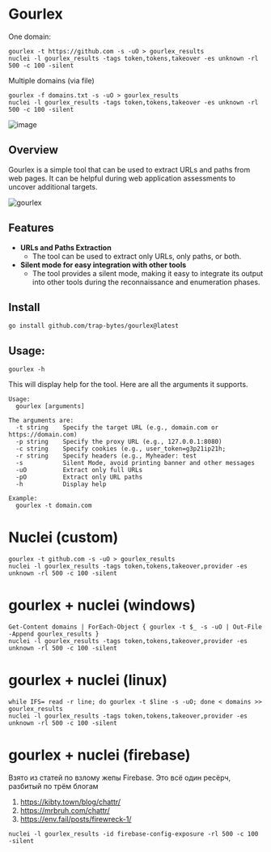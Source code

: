 # Gourlex

One domain:
```
gourlex -t https://github.com -s -uO > gourlex_results
nuclei -l gourlex_results -tags token,tokens,takeover -es unknown -rl 500 -c 100 -silent
```
Multiple domains (via file)
```
gourlex -f domains.txt -s -uO > gourlex_results
nuclei -l gourlex_results -tags token,tokens,takeover -es unknown -rl 500 -c 100 -silent
```
![image](https://github.com/reewardius/gourlex/assets/68978608/e4123163-368c-498b-b0c6-00ec999da068)

## Overview

Gourlex is a simple tool that can be used to extract URLs and paths from web pages. 
It can be helpful during web application assessments to uncover additional targets.

![gourlex](https://github.com/trap-bytes/gourlex/blob/main/static/gourlex.png)

## Features

- **URLs and Paths Extraction**
  - The tool can be used to extract only URLs, only paths, or both.
- **Silent mode for easy integration with other tools**
  - The tool provides a silent mode, making it easy to integrate its output into other tools during the reconnaissance and enumeration phases.

## Install

```
go install github.com/trap-bytes/gourlex@latest
```
## Usage:

```
gourlex -h
```

This will display help for the tool. Here are all the arguments it supports.

```
Usage:
  gourlex [arguments]

The arguments are:
  -t string    Specify the target URL (e.g., domain.com or https://domain.com)  
  -p string    Specify the proxy URL (e.g., 127.0.0.1:8080)
  -c string    Specify cookies (e.g., user_token=g3p21ip21h; 
  -r string    Specify headers (e.g., Myheader: test
  -s           Silent Mode, avoid printing banner and other messages
  -uO          Extract only full URLs
  -pO          Extract only URL paths
  -h           Display help

Example:
  gourlex -t domain.com
```
# Nuclei (custom)
```
gourlex -t github.com -s -uO > gourlex_results
nuclei -l gourlex_results -tags token,tokens,takeover,provider -es unknown -rl 500 -c 100 -silent
```
# gourlex + nuclei (windows)
```
Get-Content domains | ForEach-Object { gourlex -t $_ -s -uO | Out-File -Append gourlex_results }
nuclei -l gourlex_results -tags token,tokens,takeover,provider -es unknown -rl 500 -c 100 -silent
```
# gourlex + nuclei (linux)
```
while IFS= read -r line; do gourlex -t $line -s -uO; done < domains >> gourlex_results
nuclei -l gourlex_results -tags token,tokens,takeover,provider -es unknown -rl 500 -c 100 -silent
```
# gourlex + nuclei (firebase)
Взято из статей по взлому жепы Firebase. Это всё один ресёрч, разбитый по трём блогам 
1. https://kibty.town/blog/chattr/
2. https://mrbruh.com/chattr/
3. https://env.fail/posts/firewreck-1/
```
nuclei -l gourlex_results -id firebase-config-exposure -rl 500 -c 100 -silent
```
